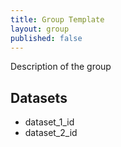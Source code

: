 ```yaml
---
title: Group Template
layout: group
published: false
---
```


Description of the group

## Datasets

* dataset_1_id
* dataset_2_id